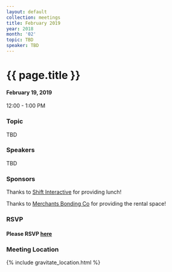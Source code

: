 ```yaml
---
layout: default
collection: meetings
title: February 2019
year: 2018
month: '02'
topic: TBD
speaker: TBD
---
```


# {{ page.title }}

#### February 19, 2019
12:00 - 1:00 PM

### Topic

TBD

### Speakers

TBD

### Sponsors

Thanks to [Shift Interactive](https://shiftdsm.com) for providing lunch!

Thanks to [Merchants Bonding Co](https://www.merchantsbonding.com) for providing the rental space!

### RSVP

#### Please RSVP [here](https://iowaruby-feb-2019.eventbrite.com)

### Meeting Location
{% include gravitate_location.html %}
